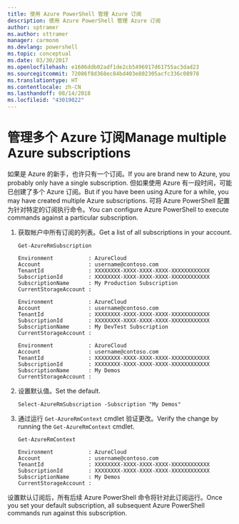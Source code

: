 ```yaml
---
title: 使用 Azure PowerShell 管理 Azure 订阅
description: 使用 Azure PowerShell 管理 Azure 订阅
author: sptramer
ms.author: sttramer
manager: carmonm
ms.devlang: powershell
ms.topic: conceptual
ms.date: 03/30/2017
ms.openlocfilehash: e1606ddb02adf1de2cb5496917d61755ac3dad23
ms.sourcegitcommit: 72086f8d368ec84bd403e802305acfc336c08978
ms.translationtype: HT
ms.contentlocale: zh-CN
ms.lasthandoff: 08/14/2018
ms.locfileid: "43019022"
---
```

# <a name="manage-multiple-azure-subscriptions"></a><span data-ttu-id="98abd-103">管理多个 Azure 订阅</span><span class="sxs-lookup"><span data-stu-id="98abd-103">Manage multiple Azure subscriptions</span></span>

<span data-ttu-id="98abd-104">如果是 Azure 的新手，也许只有一个订阅。</span><span class="sxs-lookup"><span data-stu-id="98abd-104">If you are brand new to Azure, you probably only have a single subscription.</span></span> <span data-ttu-id="98abd-105">但如果使用 Azure 有一段时间，可能已创建了多个 Azure 订阅。</span><span class="sxs-lookup"><span data-stu-id="98abd-105">But if you have been using Azure for a while, you may have created multiple Azure subscriptions.</span></span> <span data-ttu-id="98abd-106">可将 Azure PowerShell 配置为针对特定的订阅执行命令。</span><span class="sxs-lookup"><span data-stu-id="98abd-106">You can configure Azure PowerShell to execute commands against a particular subscription.</span></span>

1. <span data-ttu-id="98abd-107">获取帐户中所有订阅的列表。</span><span class="sxs-lookup"><span data-stu-id="98abd-107">Get a list of all subscriptions in your account.</span></span>

    ```azurepowershell-interactive
    Get-AzureRmSubscription
    ```

    ```output
    Environment           : AzureCloud
    Account               : username@contoso.com
    TenantId              : XXXXXXXX-XXXX-XXXX-XXXX-XXXXXXXXXXXX
    SubscriptionId        : XXXXXXXX-XXXX-XXXX-XXXX-XXXXXXXXXXXX
    SubscriptionName      : My Production Subscription
    CurrentStorageAccount :

    Environment           : AzureCloud
    Account               : username@contoso.com
    TenantId              : XXXXXXXX-XXXX-XXXX-XXXX-XXXXXXXXXXXX
    SubscriptionId        : XXXXXXXX-XXXX-XXXX-XXXX-XXXXXXXXXXXX
    SubscriptionName      : My DevTest Subscription
    CurrentStorageAccount :

    Environment           : AzureCloud
    Account               : username@contoso.com
    TenantId              : XXXXXXXX-XXXX-XXXX-XXXX-XXXXXXXXXXXX
    SubscriptionId        : XXXXXXXX-XXXX-XXXX-XXXX-XXXXXXXXXXXX
    SubscriptionName      : My Demos
    CurrentStorageAccount :
    ```

2. <span data-ttu-id="98abd-108">设置默认值。</span><span class="sxs-lookup"><span data-stu-id="98abd-108">Set the default.</span></span>

    ```azurepowershell-interactive
    Select-AzureRmSubscription -Subscription "My Demos"
    ```

3. <span data-ttu-id="98abd-109">通过运行 `Get-AzureRmContext` cmdlet 验证更改。</span><span class="sxs-lookup"><span data-stu-id="98abd-109">Verify the change by running the `Get-AzureRmContext` cmdlet.</span></span>

    ```azurepowershell-interactive
    Get-AzureRmContext
    ```

    ```output
    Environment           : AzureCloud
    Account               : username@contoso.com
    TenantId              : XXXXXXXX-XXXX-XXXX-XXXX-XXXXXXXXXXXX
    SubscriptionId        : XXXXXXXX-XXXX-XXXX-XXXX-XXXXXXXXXXXX
    SubscriptionName      : My Demos
    CurrentStorageAccount :
    ```

<span data-ttu-id="98abd-110">设置默认订阅后，所有后续 Azure PowerShell 命令将针对此订阅运行。</span><span class="sxs-lookup"><span data-stu-id="98abd-110">Once you set your default subscription, all subsequent Azure PowerShell commands run against this subscription.</span></span>
